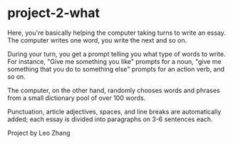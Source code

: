 # project-2-what

Here, you're basically helping the computer taking turns to write an essay.  The computer writes one word, you write the next and so on.

During your turn, you get a prompt telling you what type of words to write.  For instance, "Give me something you like" prompts for a noun, "give me something that you do to something else" prompts for an action verb, and so on.

The computer, on the other hand, randomly chooses words and phrases from a small dictionary pool of over 100 words.

Punctuation, article adjectives, spaces, and line breaks are automatically added; each essay is divided into paragraphs on 3-6 sentences each.

Project by Leo Zhang
